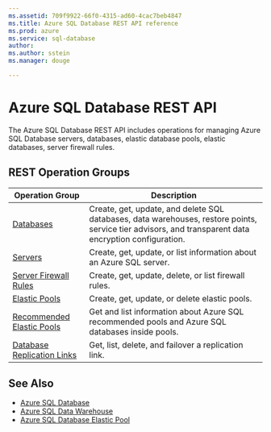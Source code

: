 ```yaml
---
ms.assetid: 709f9922-66f0-4315-ad60-4cac7beb4847
ms.title: Azure SQL Database REST API reference
ms.prod: azure
ms.service: sql-database
author:
ms.author: sstein
ms.manager: douge

---
```


# Azure SQL Database REST API

The Azure SQL Database REST API includes operations for managing Azure SQL Database servers, databases, elastic database pools, elastic databases, server firewall rules.

## REST Operation Groups

| Operation Group | Description |
|-----------------|-------------|
|[Databases](~/docs-ref-autogen/sql/Databases.json)| Create, get, update, and delete SQL databases, data warehouses, restore points, service tier advisors, and transparent data encryption configuration.|
|[Servers](~/docs-ref-autogen/sql/Servers.json)|Create, get, update, or list information about an Azure SQL server.|
|[Server Firewall Rules](~/docs-ref-autogen/sql/ServersFirewallRules.json)|Create, get, update, delete, or list firewall rules.|
|[Elastic Pools](~/docs-ref-autogen/sql/ElasticPools.json)|Create, get, update, or delete elastic pools.|
|[Recommended Elastic Pools](~/docs-ref-autogen/sql/RecommendedElasticPools.json)|Get and list information about Azure SQL recommended pools and Azure SQL databases inside pools.|
|[Database Replication Links](~/docs-ref-autogen/sql/DatabaseReplicationLinks.json)| Get, list, delete, and failover a replication link.|


## See Also

- [Azure SQL Database](https://azure.microsoft.com/services/sql-database/)
- [Azure SQL Data Warehouse](https://azure.microsoft.com/services/sql-data-warehouse/)
- [Azure SQL Database Elastic Pool](https://azure.microsoft.com/documentation/articles/sql-database-elastic-pool/)
